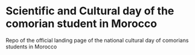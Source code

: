 # Scientific and Cultural day of the comorian student in Morocco

Repo of the official landing page of the national cultural day of comorians students in Morocco 
